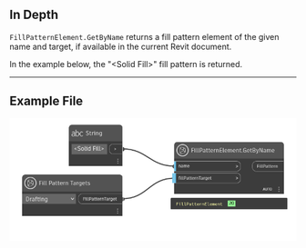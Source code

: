 ## In Depth
`FillPatternElement.GetByName` returns a fill pattern element of the given name and target, if available in the current Revit document.

In the example below, the "\<Solid Fill>\" fill pattern is returned.
___
## Example File

![FillPatternElement.GetByName](./Revit.Elements.FillPatternElement.GetByName_img.jpg)
